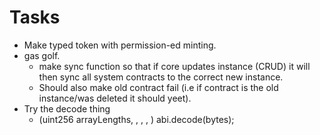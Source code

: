 # Tasks 

* Make typed token with permission-ed minting.
* gas golf.
    * make sync function so that if core updates instance (CRUD) it will then sync all system contracts to the correct new instance. 
    * Should also make old contract fail (i.e if contract is the old instance/was deleted it should yeet).
* Try the decode thing 
    * (uint256 arrayLengths, , , , ) abi.decode(bytes);
    